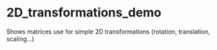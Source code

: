 # 2D_transformations_demo
Shows matrices use for simple 2D transformations (rotation, translation, scaling…)
